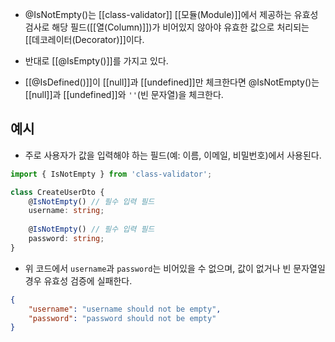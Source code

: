 - @IsNotEmpty()는 [[class-validator]] [[모듈(Module)]]에서 제공하는 유효성 검사로 해당 필드([[열(Column)]])가 비어있지 않아야 유효한 값으로 처리되는 [[데코레이터(Decorator)]]이다. 

- 반대로 [[@IsEmpty()]]를 가지고 있다.

- [[@IsDefined()]]이 [[null]]과 [[undefined]]만 체크한다면 @IsNotEmpty()는 [[null]]과 [[undefined]]와 `''`(빈 문자열)을 체크한다.



## 예시

-  주로 사용자가 값을 입력해야 하는 필드(예: 이름, 이메일, 비밀번호)에서 사용된다.

```ts
import { IsNotEmpty } from 'class-validator';  

class CreateUserDto {   
	@IsNotEmpty() // 필수 입력 필드   
	username: string;     
	
	@IsNotEmpty() // 필수 입력 필드   
	password: string; 
}
```

- 위 코드에서 `username`과 `password`는 비어있을 수 없으며, 값이 없거나 빈 문자열일 경우 유효성 검증에 실패한다.

```json
{   
	"username": "username should not be empty",   
	"password": "password should not be empty" 
}
```